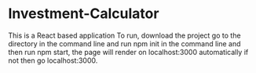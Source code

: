 # Investment-Calculator
This is a React based application
To run, download the project go to the directory in the command line and run npm init in the command line and then run npm start, the page will render on localhost:3000 automatically if not then go localhost:3000.
